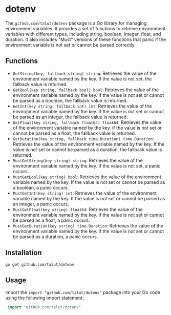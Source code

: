 # dotenv

The `github.com/talut/dotenv` package is a Go library for managing environment variables. It provides a set of functions to retrieve environment variables with different types, including string, boolean, integer, float, and duration. It also includes "Must" versions of these functions that panic if the environment variable is not set or cannot be parsed correctly.

## Functions

- `GetString(key, fallback string) string`: Retrieves the value of the environment variable named by the key. If the value is not set, the fallback value is returned.
- `GetBool(key string, fallback bool) bool`: Retrieves the value of the environment variable named by the key. If the value is not set or cannot be parsed as a boolean, the fallback value is returned.
- `GetInt(key string, fallback int) int`: Retrieves the value of the environment variable named by the key. If the value is not set or cannot be parsed as an integer, the fallback value is returned.
- `GetFloat(key string, fallback float64) float64`: Retrieves the value of the environment variable named by the key. If the value is not set or cannot be parsed as a float, the fallback value is returned.
- `GetDuration(key string, fallback time.Duration) time.Duration`: Retrieves the value of the environment variable named by the key. If the value is not set or cannot be parsed as a duration, the fallback value is returned.
- `MustGetString(key string) string`: Retrieves the value of the environment variable named by the key. If the value is not set, a panic occurs.
- `MustGetBool(key string) bool`: Retrieves the value of the environment variable named by the key. If the value is not set or cannot be parsed as a boolean, a panic occurs.
- `MustGetInt(key string) int`: Retrieves the value of the environment variable named by the key. If the value is not set or cannot be parsed as an integer, a panic occurs.
- `MustGetFloat(key string) float64`: Retrieves the value of the environment variable named by the key. If the value is not set or cannot be parsed as a float, a panic occurs.
- `MustGetDuration(key string) time.Duration`: Retrieves the value of the environment variable named by the key. If the value is not set or cannot be parsed as a duration, a panic occurs.


## Installation
```shell
go get github.com/talut/dotenv
```

## Usage

Import the `import "github.com/talut/dotenv"` package into your Go code using the following import statement:

```go
 import "github.com/talut/dotenv"
```
